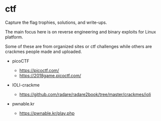# ctf

Capture the flag trophies, solutions, and write-ups.

The main focus here is on reverse engineering and binary exploits for Linux platform.

Some of these are from organized sites or ctf challenges while others are crackmes people made and uploaded.


* picoCTF
    * https://picoctf.com/
    * https://2018game.picoctf.com/

* IOLI-crackme
    * https://github.com/radare/radare2book/tree/master/crackmes/ioli

* pwnable.kr
    * https://pwnable.kr/play.php
    
